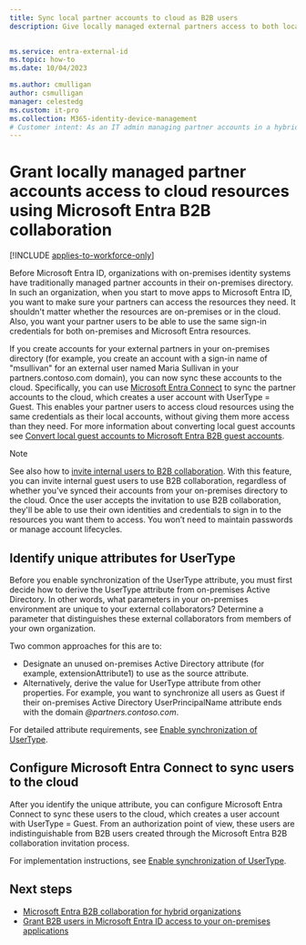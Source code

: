 ```yaml
---
title: Sync local partner accounts to cloud as B2B users
description: Give locally managed external partners access to both local and cloud resources using the same credentials with Microsoft Entra B2B collaboration.

 
ms.service: entra-external-id
ms.topic: how-to
ms.date: 10/04/2023

ms.author: cmulligan
author: csmulligan
manager: celestedg
ms.custom: it-pro
ms.collection: M365-identity-device-management
# Customer intent: As an IT admin managing partner accounts in a hybrid organization, I want to sync partner accounts from our on-premises directory to the cloud using Microsoft Entra Connect, so that our partners can access the resources they need with the same sign-in credentials for both on-premises and cloud resources.
---
```


# Grant locally managed partner accounts access to cloud resources using Microsoft Entra B2B collaboration

[!INCLUDE [applies-to-workforce-only](./includes/applies-to-workforce-only.md)]

Before Microsoft Entra ID, organizations with on-premises identity systems have traditionally managed partner accounts in their on-premises directory. In such an organization, when you start to move apps to Microsoft Entra ID, you want to make sure your partners can access the resources they need. It shouldn't matter whether the resources are on-premises or in the cloud. Also, you want your partner users to be able to use the same sign-in credentials for both on-premises and Microsoft Entra resources. 

If you create accounts for your external partners in your on-premises directory (for example, you create an account with a sign-in name of "msullivan" for an external user named Maria Sullivan in your partners.contoso.com domain), you can now sync these accounts to the cloud. Specifically, you can use [Microsoft Entra Connect](~/identity/hybrid/connect/whatis-azure-ad-connect.md) to sync the partner accounts to the cloud, which creates a user account with UserType = Guest. This enables your partner users to access cloud resources using the same credentials as their local accounts, without giving them more access than they need. For more information about converting local guest accounts see [Convert local guest accounts to Microsoft Entra B2B guest accounts](~/architecture/10-secure-local-guest.md). 

> [!NOTE]
> See also how to [invite internal users to B2B collaboration](invite-internal-users.md). With this feature, you can invite internal guest users to use B2B collaboration, regardless of whether you've synced their accounts from your on-premises directory to the cloud. Once the user accepts the invitation to use B2B collaboration, they'll be able to use their own identities and credentials to sign in to the resources you want them to access. You won’t need to maintain passwords or manage account lifecycles. 

## Identify unique attributes for UserType

Before you enable synchronization of the UserType attribute, you must first decide how to derive the UserType attribute from on-premises Active Directory. In other words, what parameters in your on-premises environment are unique to your external collaborators? Determine a parameter that distinguishes these external collaborators from members of your own organization.

Two common approaches for this are to:

- Designate an unused on-premises Active Directory attribute (for example, extensionAttribute1) to use as the source attribute. 
- Alternatively, derive the value for UserType attribute from other properties. For example, you want to synchronize all users as Guest if their on-premises Active Directory UserPrincipalName attribute ends with the domain *\@partners.contoso.com*.
 
For detailed attribute requirements, see [Enable synchronization of UserType](~/identity/hybrid/connect/how-to-connect-sync-change-the-configuration.md#enable-synchronization-of-usertype). 

<a name='configure-azure-ad-connect-to-sync-users-to-the-cloud'></a>

## Configure Microsoft Entra Connect to sync users to the cloud

After you identify the unique attribute, you can configure Microsoft Entra Connect to sync these users to the cloud, which creates a user account with UserType = Guest. From an authorization point of view, these users are indistinguishable from B2B users created through the Microsoft Entra B2B collaboration invitation process.

For implementation instructions, see [Enable synchronization of UserType](~/identity/hybrid/connect/how-to-connect-sync-change-the-configuration.md#enable-synchronization-of-usertype).

## Next steps

- [Microsoft Entra B2B collaboration for hybrid organizations](hybrid-organizations.md)
- [Grant B2B users in Microsoft Entra ID access to your on-premises applications](hybrid-cloud-to-on-premises.md)
